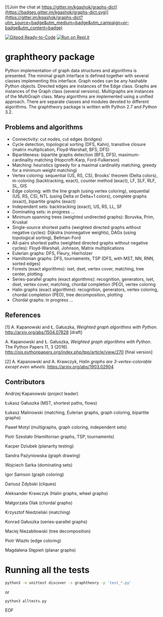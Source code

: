 [![Join the chat at https://gitter.im/kgashok/graphs-dict](https://badges.gitter.im/kgashok/graphs-dict.svg)](https://gitter.im/kgashok/graphs-dict?utm_source=badge&utm_medium=badge&utm_campaign=pr-badge&utm_content=badge)

[![Gitpod Ready-to-Code](https://img.shields.io/badge/Gitpod-Ready--to--Code-blue?logo=gitpod)](https://gitpod.io/#https://github.com/kgashok/graphs-dict) [![Run on Repl.it](https://repl.it/badge/github/kgashok/graphs-dict)](https://repl.it/github/kgashok/graphs-dict) 


# graphtheory package

Python implementation of graph data structures and algorithms is presented. 
The minimal graph interface is defined together with several 
classes implementing this interface. 
Graph nodes can be any hashable Python objects. 
Directed edges are instances of the Edge class. 
Graphs are instances of the Graph class (several versions).
Multigraphs are instances of the MultiGraph class.
Many algorithms are implemented using a unified approach. 
There are separate classes and modules devoted to different algorithms.
The graphtheory package is written with Python 2.7 and Python 3.2.

## Problems and algorithms

* Connectivity: cut nodes, cut edges (bridges)
* Cycle detection, topological sorting (DFS, Kahn), 
transitive closure (matrix multiplication, Floyd-Warshall, BFS, DFS)
* Bipartiteness: bipartite graphs detection (BFS, DFS), 
maximum-cardinality matching (Hopcroft-Karp, Ford-Fulkerson)
* Matching: heuristics (greedy for a maximal cardinality matching,
greedy for a minimum weight matching)
* Vertex coloring: sequential (US, RS, CS),
Brooks' theorem (Delta colors),
m-coloring (backtracking, exact),
counter method (exact),
LF, SLF, RLF, SL, GIS
* Edge coloring: with the line graph (using vertex coloring), 
sequential (US, RS, CS), 
NTL (using Delta or Delta+1 colors),
complete graphs (exact),
bipartite graphs (exact)
* Independent sets: backtracking (exact), US, RS, LL, SF
* Dominating sets: in progress ...
* Minimum spanning trees (weighted undirected graphs): 
Boruvka, Prim, Kruskal
* Single-source shortest paths (weighted directed graphs without negative cycles): 
Dijkstra (nonnegative weights), DAGs (using topological sorting), 
Bellman-Ford
* All-pairs shortest paths (weighted directed graphs without negative cycles): 
Floyd-Warshall, Johnson, Matrix multiplications
* Eulerian graphs: DFS, Fleury, Hierholzer
* Hamiltonian graphs: DFS, tournaments, 
TSP (DFS, with MST, NN, RNN, sorted edges)
* Forests (exact algorithms): iset, dset, vertex cover, matching, 
tree center, plotting
* Series-parallel graphs (exact algorithms): recognition, generators,
iset, dset, vertex cover, matching, 
chordal completion (PEO), vertex coloring
* Halin graphs (exact algorithms): recognition, generators, vertex coloring,
chordal completion (PEO), tree decomposition, plotting
* Chordal graphs: in progress ...

## References

[1] A. Kapanowski and Ł. Gałuszka, *Weighted graph algorithms with Python*. 
http://arxiv.org/abs/1504.07828 [draft]

A. Kapanowski and Ł. Gałuszka, *Weighted graph algorithms with Python*. 
The Python Papers 11, 3 (2016). 
http://ojs.pythonpapers.org/index.php/tpp/article/view/270 [final version]

[2] A. Kapanowski and A. Krawczyk, *Halin graphs are 3-vertex-colorable except even wheels*.
https://arxiv.org/abs/1903.02904

## Contributors

Andrzej Kapanowski (project leader)

Łukasz Gałuszka (MST, shortest paths, flows)

Łukasz Malinowski (matching, Eulerian graphs, graph coloring, bipartite graphs)

Paweł Motyl (multigraphs, graph coloring, independent sets)

Piotr Szestało (Hamiltonian graphs, TSP, tournaments)

Kacper Dziubek (planarity testing)

Sandra Pażyniowska (graph drawing)

Wojciech Sarka (dominating sets)

Igor Samson (graph coloring)

Dariusz Zdybski (cliques)

Aleksander Krawczyk (Halin graphs, wheel graphs)

Małgorzata Olak (chordal graphs)

Krzysztof Niedzielski (matching)

Konrad Gałuszka (series-parallel graphs)

Maciej Niezabitowski (tree decomposition)

Piotr Wlazło (edge coloring)

Magdalena Stępień (planar graphs)


# Running all the tests 

```bash
python3 -m unittest discover -s graphtheory -p 'test_*.py'
```
or 

```
python3 alltests.py 
```

EOF
